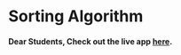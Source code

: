# Sorting Algorithm

#### Dear Students, Check out the live app [here](https://kdeepika-brs.github.io/Hamming-algo/).
